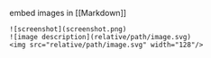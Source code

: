 embed images in [[Markdown]]

```
![screenshot](screenshot.png)
![image description](relative/path/image.svg)
<img src="relative/path/image.svg" width="128"/>
```
